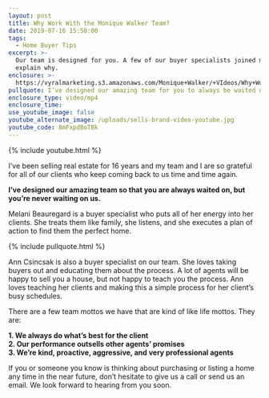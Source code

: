 ```yaml
---
layout: post
title: Why Work With the Monique Walker Team?
date: 2019-07-16 15:50:00
tags:
  - Home Buyer Tips
excerpt: >-
  Our team is designed for you. A few of our buyer specialists joined me to
  explain why.
enclosure: >-
  https://vyralmarketing.s3.amazonaws.com/Monique+Walker/+VIdeos/Why+Work+With+the+Monique+Walker+Team%3F.mp4
pullquote: I’ve designed our amazing team for you to always be waited on.
enclosure_type: video/mp4
enclosure_time:
use_youtube_image: false
youtube_alternate_image: /uploads/sells-brand-video-youtube.jpg
youtube_code: 8mFxpdBoTBk
---
```


{% include youtube.html %}

I’ve been selling real estate for 16 years and my team and I are so grateful for all of our clients who keep coming back to us time and time again.&nbsp;

**I’ve designed our amazing team so that you are always waited on, but you’re never waiting on us.**&nbsp;

Melani Beauregard is a buyer specialist who puts all of her energy into her clients. She treats them like family, she listens, and she executes a plan of action to find them the perfect home.

{% include pullquote.html %}

Ann Csincsak is also a buyer specialist on our team. She loves taking buyers out and educating them about the process. A lot of agents will be happy to sell you a house, but not happy to teach you the process. Ann loves teaching her clients and making this a simple process for her client’s busy schedules.

There are a few team mottos we have that are kind of like life mottos. They are:

**1\. We always do what’s best for the client<br>2\. Our performance outsells other agents’ promises<br>3\. We’re kind, proactive, aggressive, and very professional agents**

If you or someone you know is thinking about purchasing or listing a home any time in the near future, don’t hesitate to give us a call or send us an email. We look forward to hearing from you soon.